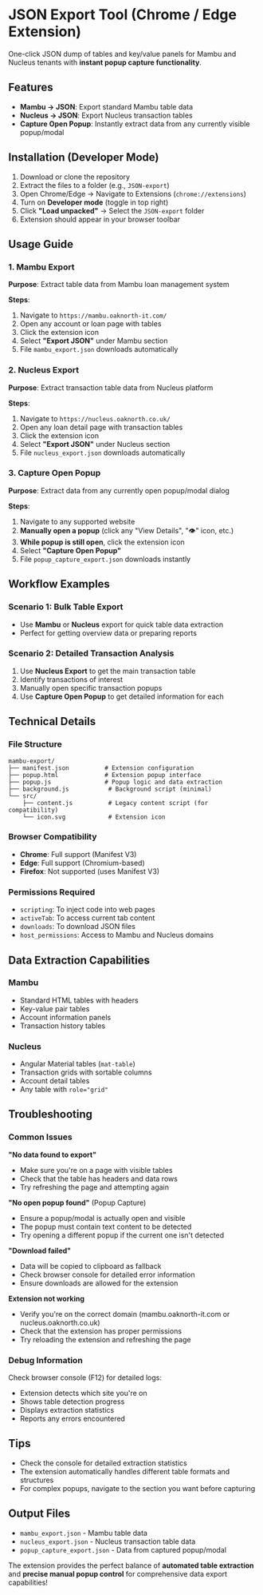 # JSON Export Tool (Chrome / Edge Extension)

One-click JSON dump of tables and key/value panels for Mambu and Nucleus tenants with **instant popup capture functionality**.

## Features

- **Mambu → JSON**: Export standard Mambu table data
- **Nucleus → JSON**: Export Nucleus transaction tables  
- **Capture Open Popup**: Instantly extract data from any currently visible popup/modal

## Installation (Developer Mode)

1. Download or clone the repository
2. Extract the files to a folder (e.g., `JSON-export`)
3. Open Chrome/Edge → Navigate to Extensions (`chrome://extensions`)
4. Turn on **Developer mode** (toggle in top right)
5. Click **"Load unpacked"** → Select the `JSON-export` folder
6. Extension should appear in your browser toolbar

## Usage Guide

### 1. Mambu Export
**Purpose**: Extract table data from Mambu loan management system

**Steps**:
1. Navigate to `https://mambu.oaknorth-it.com/`
2. Open any account or loan page with tables
3. Click the extension icon
4. Select **"Export JSON"** under Mambu section
5. File `mambu_export.json` downloads automatically

### 2. Nucleus Export  
**Purpose**: Extract transaction table data from Nucleus platform

**Steps**:
1. Navigate to `https://nucleus.oaknorth.co.uk/`
2. Open any loan detail page with transaction tables
3. Click the extension icon
4. Select **"Export JSON"** under Nucleus section
5. File `nucleus_export.json` downloads automatically

### 3. Capture Open Popup
**Purpose**: Extract data from any currently open popup/modal dialog

**Steps**:
1. Navigate to any supported website
2. **Manually open a popup** (click any "View Details", "👁️" icon, etc.)
3. **While popup is still open**, click the extension icon
4. Select **"Capture Open Popup"**
5. File `popup_capture_export.json` downloads instantly

## Workflow Examples

### Scenario 1: Bulk Table Export
- Use **Mambu** or **Nucleus** export for quick table data extraction
- Perfect for getting overview data or preparing reports

### Scenario 2: Detailed Transaction Analysis
1. Use **Nucleus Export** to get the main transaction table
2. Identify transactions of interest
3. Manually open specific transaction popups
4. Use **Capture Open Popup** to get detailed information for each

## Technical Details

### File Structure
```
mambu-export/
├── manifest.json          # Extension configuration
├── popup.html             # Extension popup interface
├── popup.js               # Popup logic and data extraction
├── background.js           # Background script (minimal)
└── src/
    ├── content.js          # Legacy content script (for compatibility)
    └── icon.svg            # Extension icon
```

### Browser Compatibility
- **Chrome**: Full support (Manifest V3)
- **Edge**: Full support (Chromium-based)
- **Firefox**: Not supported (uses Manifest V3)

### Permissions Required
- `scripting`: To inject code into web pages
- `activeTab`: To access current tab content
- `downloads`: To download JSON files
- `host_permissions`: Access to Mambu and Nucleus domains

## Data Extraction Capabilities

### Mambu
- Standard HTML tables with headers
- Key-value pair tables
- Account information panels
- Transaction history tables

### Nucleus  
- Angular Material tables (`mat-table`)
- Transaction grids with sortable columns
- Account detail tables
- Any table with `role="grid"`

## Troubleshooting

### Common Issues

**"No data found to export"**
- Make sure you're on a page with visible tables
- Check that the table has headers and data rows
- Try refreshing the page and attempting again

**"No open popup found"** (Popup Capture)
- Ensure a popup/modal is actually open and visible
- The popup must contain text content to be detected
- Try opening a different popup if the current one isn't detected

**"Download failed"**
- Data will be copied to clipboard as fallback
- Check browser console for detailed error information
- Ensure downloads are allowed for the extension

**Extension not working**
- Verify you're on the correct domain (mambu.oaknorth-it.com or nucleus.oaknorth.co.uk)
- Check that the extension has proper permissions
- Try reloading the extension and refreshing the page

### Debug Information
Check browser console (F12) for detailed logs:
- Extension detects which site you're on
- Shows table detection progress
- Displays extraction statistics
- Reports any errors encountered

## Tips

- Check the console for detailed extraction statistics
- The extension automatically handles different table formats and structures
- For complex popups, navigate to the section you want before capturing

## Output Files

- `mambu_export.json` - Mambu table data
- `nucleus_export.json` - Nucleus transaction table data  
- `popup_capture_export.json` - Data from captured popup/modal

The extension provides the perfect balance of **automated table extraction** and **precise manual popup control** for comprehensive data export capabilities!